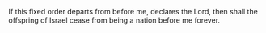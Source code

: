 If this fixed order departs from before me, declares the Lord, then shall the offspring of Israel cease from being a nation before me forever.
